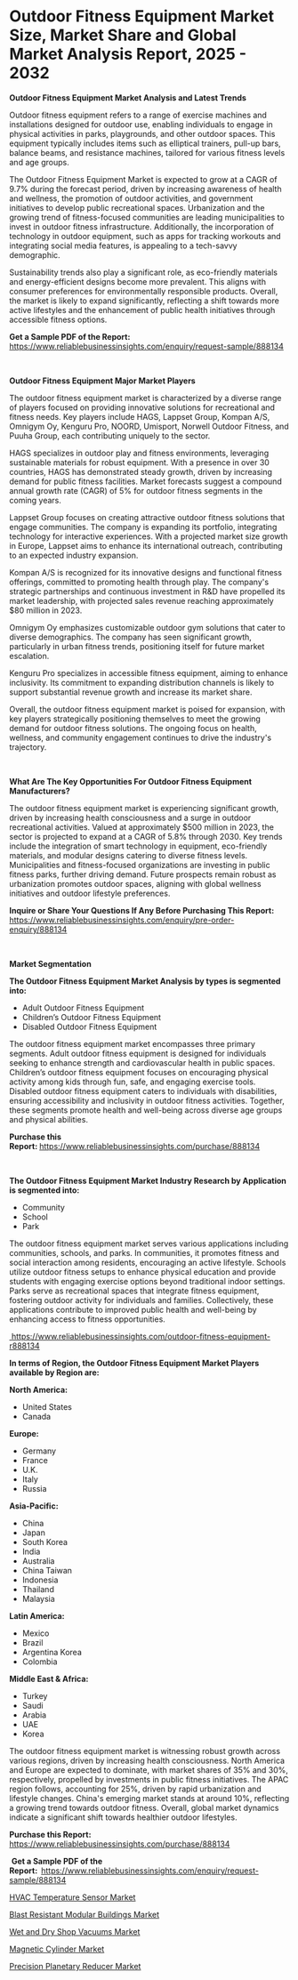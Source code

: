 <p><h1>Outdoor Fitness Equipment Market Size, Market Share and Global Market Analysis Report, 2025 - 2032</h1></p><p><strong>Outdoor Fitness Equipment Market Analysis and Latest Trends</strong></p>
<p><p>Outdoor fitness equipment refers to a range of exercise machines and installations designed for outdoor use, enabling individuals to engage in physical activities in parks, playgrounds, and other outdoor spaces. This equipment typically includes items such as elliptical trainers, pull-up bars, balance beams, and resistance machines, tailored for various fitness levels and age groups.</p><p>The Outdoor Fitness Equipment Market is expected to grow at a CAGR of 9.7% during the forecast period, driven by increasing awareness of health and wellness, the promotion of outdoor activities, and government initiatives to develop public recreational spaces. Urbanization and the growing trend of fitness-focused communities are leading municipalities to invest in outdoor fitness infrastructure. Additionally, the incorporation of technology in outdoor equipment, such as apps for tracking workouts and integrating social media features, is appealing to a tech-savvy demographic. </p><p>Sustainability trends also play a significant role, as eco-friendly materials and energy-efficient designs become more prevalent. This aligns with consumer preferences for environmentally responsible products. Overall, the market is likely to expand significantly, reflecting a shift towards more active lifestyles and the enhancement of public health initiatives through accessible fitness options.</p></p>
<p><strong>Get a Sample PDF of the Report:&nbsp;</strong> <a href="https://www.reliablebusinessinsights.com/enquiry/request-sample/888134?utm_campaign=1091&utm_medium=2&utm_source=Github&utm_content=ia&utm_term=18022025&utm_id=outdoor-fitness-equipment">https://www.reliablebusinessinsights.com/enquiry/request-sample/888134</a></p>
<p>&nbsp;</p>
<p><strong>Outdoor Fitness Equipment Major Market Players</strong></p>
<p><p>The outdoor fitness equipment market is characterized by a diverse range of players focused on providing innovative solutions for recreational and fitness needs. Key players include HAGS, Lappset Group, Kompan A/S, Omnigym Oy, Kenguru Pro, NOORD, Umisport, Norwell Outdoor Fitness, and Puuha Group, each contributing uniquely to the sector.</p><p>HAGS specializes in outdoor play and fitness environments, leveraging sustainable materials for robust equipment. With a presence in over 30 countries, HAGS has demonstrated steady growth, driven by increasing demand for public fitness facilities. Market forecasts suggest a compound annual growth rate (CAGR) of 5% for outdoor fitness segments in the coming years.</p><p>Lappset Group focuses on creating attractive outdoor fitness solutions that engage communities. The company is expanding its portfolio, integrating technology for interactive experiences. With a projected market size growth in Europe, Lappset aims to enhance its international outreach, contributing to an expected industry expansion.</p><p>Kompan A/S is recognized for its innovative designs and functional fitness offerings, committed to promoting health through play. The company's strategic partnerships and continuous investment in R&D have propelled its market leadership, with projected sales revenue reaching approximately $80 million in 2023.</p><p>Omnigym Oy emphasizes customizable outdoor gym solutions that cater to diverse demographics. The company has seen significant growth, particularly in urban fitness trends, positioning itself for future market escalation.</p><p>Kenguru Pro specializes in accessible fitness equipment, aiming to enhance inclusivity. Its commitment to expanding distribution channels is likely to support substantial revenue growth and increase its market share.</p><p>Overall, the outdoor fitness equipment market is poised for expansion, with key players strategically positioning themselves to meet the growing demand for outdoor fitness solutions. The ongoing focus on health, wellness, and community engagement continues to drive the industry's trajectory.</p></p>
<p>&nbsp;</p>
<p><strong>What Are The Key Opportunities For Outdoor Fitness Equipment Manufacturers?</strong></p>
<p><p>The outdoor fitness equipment market is experiencing significant growth, driven by increasing health consciousness and a surge in outdoor recreational activities. Valued at approximately $500 million in 2023, the sector is projected to expand at a CAGR of 5.8% through 2030. Key trends include the integration of smart technology in equipment, eco-friendly materials, and modular designs catering to diverse fitness levels. Municipalities and fitness-focused organizations are investing in public fitness parks, further driving demand. Future prospects remain robust as urbanization promotes outdoor spaces, aligning with global wellness initiatives and outdoor lifestyle preferences.</p></p>
<p><strong>Inquire or Share Your Questions If Any Before Purchasing This Report:</strong> <a href="https://www.reliablebusinessinsights.com/enquiry/pre-order-enquiry/888134?utm_campaign=1091&utm_medium=2&utm_source=Github&utm_content=ia&utm_term=18022025&utm_id=outdoor-fitness-equipment">https://www.reliablebusinessinsights.com/enquiry/pre-order-enquiry/888134</a></p>
<p>&nbsp;</p>
<p><strong>Market Segmentation</strong></p>
<p><strong>The Outdoor Fitness Equipment Market Analysis by types is segmented into:</strong></p>
<p><ul><li>Adult Outdoor Fitness Equipment</li><li>Children’s Outdoor Fitness Equipment</li><li>Disabled Outdoor Fitness Equipment</li></ul></p>
<p><p>The outdoor fitness equipment market encompasses three primary segments. Adult outdoor fitness equipment is designed for individuals seeking to enhance strength and cardiovascular health in public spaces. Children’s outdoor fitness equipment focuses on encouraging physical activity among kids through fun, safe, and engaging exercise tools. Disabled outdoor fitness equipment caters to individuals with disabilities, ensuring accessibility and inclusivity in outdoor fitness activities. Together, these segments promote health and well-being across diverse age groups and physical abilities.</p></p>
<p><strong>Purchase this Report:&nbsp;</strong><a href="https://www.reliablebusinessinsights.com/purchase/888134?utm_campaign=1091&utm_medium=2&utm_source=Github&utm_content=ia&utm_term=18022025&utm_id=outdoor-fitness-equipment">https://www.reliablebusinessinsights.com/purchase/888134</a></p>
<p>&nbsp;</p>
<p><strong>The Outdoor Fitness Equipment Market Industry Research by Application is segmented into:</strong></p>
<p><ul><li>Community</li><li>School</li><li>Park</li></ul></p>
<p><p>The outdoor fitness equipment market serves various applications including communities, schools, and parks. In communities, it promotes fitness and social interaction among residents, encouraging an active lifestyle. Schools utilize outdoor fitness setups to enhance physical education and provide students with engaging exercise options beyond traditional indoor settings. Parks serve as recreational spaces that integrate fitness equipment, fostering outdoor activity for individuals and families. Collectively, these applications contribute to improved public health and well-being by enhancing access to fitness opportunities.</p></p>
<p><a href="https://www.reliablebusinessinsights.com/outdoor-fitness-equipment-r888134?utm_campaign=1091&utm_medium=2&utm_source=Github&utm_content=ia&utm_term=18022025&utm_id=outdoor-fitness-equipment">&nbsp;https://www.reliablebusinessinsights.com/outdoor-fitness-equipment-r888134</a></p>
<p><strong>In terms of Region, the Outdoor Fitness Equipment Market Players available by Region are:</strong></p>
<p>
    <p> <strong> North America: </strong>
        <ul>
            <li>United States</li>
            <li>Canada</li>
        </ul>
        </p> 
    <p> <strong> Europe: </strong>
        <ul>
            <li>Germany</li>
            <li>France</li>
            <li>U.K.</li>
            <li>Italy</li>
            <li>Russia</li>
        </ul>
        </p> 
    <p> <strong> Asia-Pacific: </strong>
        <ul>
            <li>China</li>
            <li>Japan</li>
            <li>South Korea</li>
            <li>India</li>
            <li>Australia</li>
            <li>China Taiwan</li>
            <li>Indonesia</li>
            <li>Thailand</li>
            <li>Malaysia</li>
        </ul>
        </p> 
    <p> <strong> Latin America: </strong>
        <ul>
            <li>Mexico</li>
            <li>Brazil</li>
            <li>Argentina Korea</li>
            <li>Colombia</li>
        </ul>
        </p> 
    <p> <strong> Middle East & Africa: </strong>
        <ul>
            <li>Turkey</li>
            <li>Saudi</li>
            <li>Arabia</li>
            <li>UAE</li>
            <li>Korea</li>
        </ul>
    </p>
    </p>
<p><p>The outdoor fitness equipment market is witnessing robust growth across various regions, driven by increasing health consciousness. North America and Europe are expected to dominate, with market shares of 35% and 30%, respectively, propelled by investments in public fitness initiatives. The APAC region follows, accounting for 25%, driven by rapid urbanization and lifestyle changes. China's emerging market stands at around 10%, reflecting a growing trend towards outdoor fitness. Overall, global market dynamics indicate a significant shift towards healthier outdoor lifestyles.</p></p>
<p><strong>Purchase this Report: </strong><a href="https://www.reliablebusinessinsights.com/purchase/888134?utm_campaign=1091&utm_medium=2&utm_source=Github&utm_content=ia&utm_term=18022025&utm_id=outdoor-fitness-equipment">https://www.reliablebusinessinsights.com/purchase/888134</a></p>
<p>&nbsp;<strong>Get a Sample PDF of the Report:&nbsp;&nbsp;</strong><a href="https://www.reliablebusinessinsights.com/enquiry/request-sample/888134?utm_campaign=1091&utm_medium=2&utm_source=Github&utm_content=ia&utm_term=18022025&utm_id=outdoor-fitness-equipment">https://www.reliablebusinessinsights.com/enquiry/request-sample/888134</a></p>
<p><strong></strong></p>
<p><p><a href="https://github.com/briandahm87/Market-Research-Report-List-1/blob/main/hvac-temperature-sensor-market.md?utm_campaign=1091&utm_medium=2&utm_source=Github&utm_content=ia&utm_term=18022025&utm_id=outdoor-fitness-equipment">HVAC Temperature Sensor Market</a></p><p><a href="https://github.com/felishtimoti/Market-Research-Report-List-1/blob/main/blast-resistant-modular-buildings-market.md?utm_campaign=1091&utm_medium=2&utm_source=Github&utm_content=ia&utm_term=18022025&utm_id=outdoor-fitness-equipment">Blast Resistant Modular Buildings Market</a></p><p><a href="https://github.com/muhjanaidu/Market-Research-Report-List-1/blob/main/wet-and-dry-shop-vacuums-market.md?utm_campaign=1091&utm_medium=2&utm_source=Github&utm_content=ia&utm_term=18022025&utm_id=outdoor-fitness-equipment">Wet and Dry Shop Vacuums Market</a></p><p><a href="https://github.com/lestymbango/Market-Research-Report-List-1/blob/main/magnetic-cylinder-market.md?utm_campaign=1091&utm_medium=2&utm_source=Github&utm_content=ia&utm_term=18022025&utm_id=outdoor-fitness-equipment">Magnetic Cylinder Market</a></p><p><a href="https://github.com/hneefdelwyn/Market-Research-Report-List-1/blob/main/precision-planetary-reducer-market.md?utm_campaign=1091&utm_medium=2&utm_source=Github&utm_content=ia&utm_term=18022025&utm_id=outdoor-fitness-equipment">Precision Planetary Reducer Market</a></p></p>